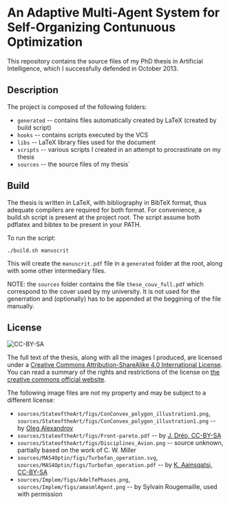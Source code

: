 An Adaptive Multi-Agent System for Self-Organizing Contunuous Optimization
==========================================================================

This repository contains the source files of my PhD thesis in Artificial Intelligence, which I successfully defended in October 2013.

Description
-----------
The project is composed of the following folders:

* `generated` -- contains files automatically created by LaTeX (created by build script)
* `hooks` -- contains scripts executed by the VCS
* `libs` -- LaTeX library files used for the document
* `scripts` -- various scripts I created in an attempt to procrastinate on my thesis
* `sources` -- the source files of my thesis`

Build
-----

The thesis is written in LaTeX, with bibliography in BibTeX format, thus adequate compilers are required for both format.
For convenience, a build.sh script is present at the project root. The script assume both pdflatex and bibtex to be present in your PATH.

To run the script:

	./build.sh manuscrit

This will create the `manuscrit.pdf` file in a `generated` folder at the root, along with some other intermediary files.

NOTE: the `sources` folder contains the file `these_couv_full.pdf` which correspond to the cover used by my university. It is not used for the generration and (optionally) has to be appended at the beggining of the file manually.

License
-------

![CC-BY-SA](https://i.creativecommons.org/l/by-sa/4.0/88x31.png)

The full text of the thesis, along with all the images I produced, are licensed under a [Creative Commons Attribution-ShareAlike 4.0 International License](http://creativecommons.org/licenses/by-sa/4.0/). You can read a summary of the rights and restrictions of the license on [the creative commons official website](http://creativecommons.org/licenses/by-sa/4.0/).

The following image files are not my property and may be subject to a different license:
* `sources/StateoftheArt/figs/ConConvex_polygon_illustration1.png`, `sources/StateoftheArt/figs/ConConvex_polygon_illustration1.png` -- by [Oleg Alexandrov](http://commons.wikimedia.org/wiki/Category:Files_by_User:Oleg_Alexandrov_from_en.wikipedia)
* `sources/StateoftheArt/figs/Front-pareto.pdf` -- by [J. Dréo, CC-BY-SA](http://en.wikipedia.org/wiki/File:Front_pareto.svg)
* `sources/StateoftheArt/figs/Disciplines_Avion.png` -- source unknown, partially based on the work of C. W. Miller
* `sources/MAS4Optin/figs/Turbofan_operation.svg`, `sources/MAS4Optin/figs/Turbofan_operation.pdf` -- by [K. Aainsqatsi, CC-BY-SA](http://en.wikipedia.org/wiki/File:Turbofan_operation.svg)
* `sources/Implem/figs/AdelfePhases.png`, `sources/Implem/figs/amasmlAgent.png` -- by Sylvain Rougemaille, used with permission

